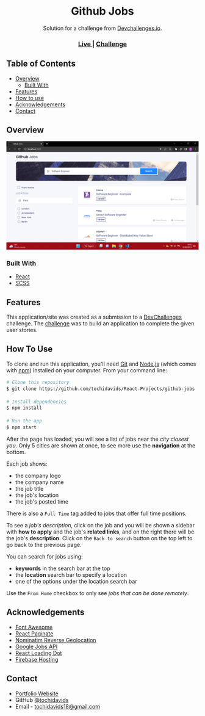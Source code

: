 <!-- Please update value in the {}  -->

<h1 align="center">Github Jobs</h1>

<div align="center">
   Solution for a challenge from  <a href="http://devchallenges.io" target="_blank">Devchallenges.io</a>.
</div>

<div align="center">
  <h3>
    <a href="https://github-jobs-f3d40.web.app/">
      Live
    </a>
    <!-- <span> | </span>
    <a href="https://{your-url-to-the-solution}">
      Solution
    </a> -->
    <span> | </span>
    <a href="https://devchallenges.io/challenges/TtUjDt19eIHxNQ4n5jps">
      Challenge
    </a>
  </h3>
</div>

<!-- TABLE OF CONTENTS -->

## Table of Contents

-   [Overview](#overview)
    -   [Built With](#built-with)
-   [Features](#features)
-   [How to use](#how-to-use)
-   [Acknowledgements](#acknowledgements)
-   [Contact](#contact)

<!-- OVERVIEW -->

## Overview

![screenshot](./src/media/screenshot.png)

### Built With

<!-- This section should list any major frameworks that you built your project using. Here are a few examples.-->

-   [React](https://reactjs.org/)
-   [SCSS](https://sass-lang.com/)

## Features

<!-- List the features of your application or follow the template. Don't share the figma file here :) -->

This application/site was created as a submission to a [DevChallenges](https://devchallenges.io/challenges) challenge. The [challenge](https://devchallenges.io/challenges/TtUjDt19eIHxNQ4n5jps) was to build an application to complete the given user stories.

## How To Use

<!-- Example: -->

To clone and run this application, you'll need [Git](https://git-scm.com) and [Node.js](https://nodejs.org/en/download/) (which comes with [npm](http://npmjs.com)) installed on your computer. From your command line:

```bash
# Clone this repository
$ git clone https://github.com/tochidavids/React-Projects/github-jobs

# Install dependencies
$ npm install

# Run the app
$ npm start
```

After the page has loaded, you will see a list of jobs near the _city closest you_. Only 5 cities are shown at once, to see more use the **navigation** at the bottom.

Each job shows:

-   the company logo
-   the company name
-   the job title
-   the job's location
-   the job's posted time

There is also a `Full Time` tag added to jobs that offer full time positions.

To see a _job's description_, click on the job and you will be shown a sidebar with **how to apply** and the job's **related links**, and on the right there will be the job's **description**. Click on the `Back to search` button on the top left to go back to the previous page.

You can search for jobs using:

-   **keywords** in the search bar at the top
-   the **location** search bar to specify a location
-   one of the options under the location search bar

Use the `From Home` checkbox to only see _jobs that can be done remotely_.

## Acknowledgements

<!-- This section should list any articles or add-ons/plugins that helps you to complete the project. This is optional but it will help you in the future. For example: -->

-   [Font Awesome](https://fontawesome.com/)
-   [React Paginate](https://www.npmjs.com/package/react-paginate)
-   [Nominatim Reverse Geolocation](https://nominatim.org/release-docs/latest/api/Reverse/)
-   [Google Jobs API](https://serpapi.com/google-jobs-api)
-   [React Loading Dot](https://www.npmjs.com/package/react-loading-dot)
-   [Firebase Hosting](https://firebase.google.com/)

## Contact

-   [Portfolio Website](https://tochidavids.netlify.app)
-   GitHub [@tochidavids](https://github.com/tochidavids)
-   Email - tochidavids18@gmail.com
